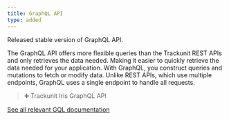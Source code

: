 ```yaml
---
title: GraphQL API
type: added
---
```


Released stable version of GraphQL API.

The GraphQL API offers more flexible queries than the Trackunit REST APIs and only retrieves the data needed. Making it easier to quickly retrieve the data needed for your application. With GraphQL, you construct queries and mutations to fetch or modify data. Unlike REST APIs, which use multiple endpoints, GraphQL uses a single endpoint to handle all requests.

> ➕ Trackunit Iris GraphQL API

[See all relevant GQL documentation](https://developers.trackunit.com/reference/graphql-api-introduction)

